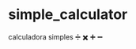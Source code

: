# simple_calculator
calculadora simples
	:heavy_division_sign: :heavy_multiplication_x: :heavy_plus_sign: :heavy_minus_sign:
